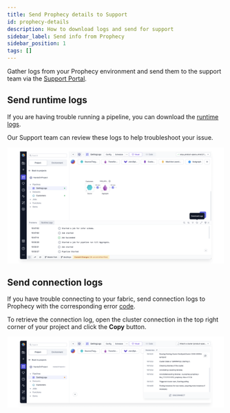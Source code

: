 ```yaml
---
title: Send Prophecy details to Support
id: prophecy-details
description: How to download logs and send for support
sidebar_label: Send info from Prophecy
sidebar_position: 1
tags: []
---
```


Gather logs from your Prophecy environment and send them to the support team via the [Support Portal](https://prophecy.zendesk.com/).

## Send runtime logs

If you are having trouble running a pipeline, you can download the [runtime logs](/analysts/logs).

Our Support team can review these logs to help troubleshoot your issue.

![Runtime logs](img/pipeline_logs.png)

## Send connection logs

If you have trouble connecting to your fabric, send connection logs to Prophecy with the corresponding error [code](docs/getting-help/diagnostics.md).

To retrieve the connection log, open the cluster connection in the top right corner of your project and click the **Copy** button.

![Connection logs](img/prophecy_connection_log.png)
